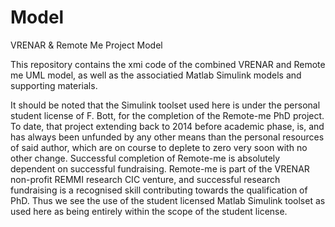 # Model
VRENAR &amp; Remote Me Project Model

This repository contains the xmi code of the combined VRENAR and Remote me UML model, as well as the associatied Matlab Simulink models and supporting materials.

It should be noted that the Simulink toolset used here is under the personal student license of F. Bott, for the completion of the Remote-me PhD project. To date, that project extending back to 2014 before academic phase, is, and has always been unfunded by any other means than the personal resources of said author, which are on course to deplete to zero very soon with no other change. Successful completion of Remote-me is absolutely dependent on successful fundraising. Remote-me is part of the VRENAR non-profit REMMI research CIC venture, and successful research fundraising is a recognised skill contributing towards the qualification of PhD. Thus we see the use of the student licensed Matlab Simulink toolset as used here as being entirely within the scope of the student license.
